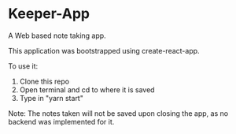 # Keeper-App
A Web based note taking app.

This application was bootstrapped using create-react-app.

To use it:
1. Clone this repo
2. Open terminal and cd to where it is saved
3. Type in "yarn start"

Note: The notes taken will not be saved upon closing the app, as no backend was implemented for it.

